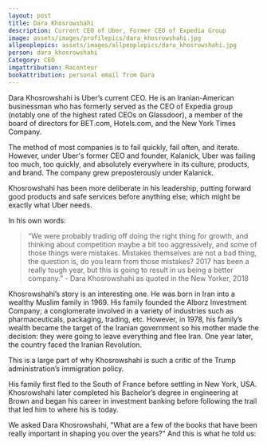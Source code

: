 ```yaml
---
layout: post
title: Dara Khosrowshahi
description: Current CEO of Uber, Former CEO of Expedia Group
image: assets/images/profilepics/dara_khosrowshahi.jpg
allpeoplepics: assets/images/allpeoplepics/dara_khosrowshahi.jpg
person: dara_khosrowshahi
Category: CEO
imgattribution: Raconteur
bookattribution: personal email from Dara
---
```


Dara Khosrowshahi is Uber’s current CEO. He is an Iranian-American businessman who has formerly served as the CEO of Expedia group (notably one of the highest rated CEOs on Glassdoor), a member of the board of directors for BET.com, Hotels.com, and the New York Times Company. 

The method of most companies is to fail quickly, fail often, and iterate. However, under Uber's former CEO and founder, Kalanick, Uber was failing too much, too quickly, and absolutely everywhere in its culture, products, and brand. The company grew preposterously under Kalanick. 

Khosrowshahi has been more deliberate in his leadership, putting forward good products and safe services before anything else; which might be exactly what Uber needs. 

In his own words: 
> “We were probably trading off doing the right thing for growth, and thinking about competition maybe a bit too aggressively, and some of those things were mistakes. Mistakes themselves are not a bad thing, the question is, do you learn from those mistakes? 2017 has been a really tough year, but this is going to result in us being a better company.” - Dara Khosrowshahi as quoted in the New Yorker, 2018

Khosrowshahi’s story is an interesting one. He was born in Iran into a wealthy Muslim family in 1969. His family founded the Alborz Investment Company; a conglomerate involved in a variety of industries such as pharmaceuticals, packaging, trading, etc. However, in 1978, his family’s wealth became the target of the Iranian government so his mother made the decision: they were going to leave everything and flee Iran. One year later, the country faced the Iranian Revolution.

This is a large part of why Khosrowshahi is such a critic of the Trump administration’s immigration policy. 

His family first fled to the South of France before settling in New York, USA. Khosrowshahi later completed his Bachelor’s degree in engineering at Brown and began his career in investment banking before following the trail that led him to where his is today. 

We asked Dara Khosrowshahi, "What are a few of the books that have been really important in shaping you over the years?" And this is what he told us:





